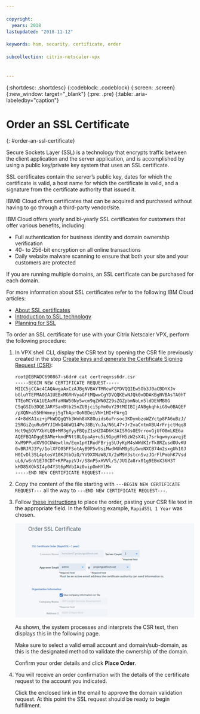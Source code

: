 ```yaml
---

copyright:
  years: 2018
lastupdated: "2018-11-12"

keywords: hsm, security, certificate, order

subcollection: citrix-netscaler-vpx


---
```


{:shortdesc: .shortdesc}
{:codeblock: .codeblock}
{:screen: .screen}
{:new_window: target="_blank"}
{:pre: .pre}
{:table: .aria-labeledby="caption"}

# Order an SSL Certificate
{: #order-an-ssl-certificate}

Secure Sockets Layer (SSL) is a technology that encrypts traffic between the client application and the server application, and is accomplished by using a public key/private key system that uses an SSL certificate.

SSL certificates contain the server’s public key, dates for which the certificate is valid, a host name for which the certificate is valid, and a signature from the certificate authority that issued it.

IBM© Cloud offers certificates that can be acquired and purchased without having to go through a third-party vendor/site.

IBM Cloud offers yearly and bi-yearly SSL certificates for customers that offer various benefits, including:

* Full authentication for business identity and domain ownership verification
* 40- to 256-bit encryption on all online transactions
* Daily website malware scanning to ensure that both your site and your customers are protected

If you are running multiple domains, an SSL certificate can be purchased for each domain.

For more information about SSL certificates refer to the following IBM Cloud articles:

* [About SSL certificates](/docs/infrastructure/ssl-certificates?topic=ssl-certificates-about-ssl-certificates)
* [Introduction to SSL technology](/docs/infrastructure/ssl-certificates?topic=ssl-certificates-introduction-to-ssl-technology)
* [Planning for SSL](/docs/infrastructure/ssl-certificates?topic=ssl-certificates-planning-for-ssl)

To order an SSL certificate for use with your Citrix Netscaler VPX, perform the following procedure:

1.	In VPX shell CLI, display the CSR text by opening the CSR file previously created in the step [Create keys and generate the Certificate Signing Request (CSR)](/docs/infrastructure/citrix-netscaler-vpx?topic=citrix-netscaler-vpx-create-keys-and-generate-the-certificate-signing-request-csr-):

	```
	root@IBMADC690867-s6dr# cat certreqnss6dr.csr
	-----BEGIN NEW CERTIFICATE REQUEST-----
	MIIC5jCCAc4CAQAwgaAxCzAJBgNVBAYTMRcwFQYDVQQIEw5Ob3J0aCBDYXJv
	bGluYTEPMA0GA1UEBxMGRHVyaGFtMQwwCgYDVQQKEwNJQk0xDDAKBgNVBAsTA0hT
	TTEoMCYGA1UEAxMfaHNW50Ny5wcm9qZWN0Z29sZGZpbmNoLm5ldDEhMB8G
	CSqGSIb3DQEJARYSanBtb25nZUBjci5pYm0uY29tMIIBIjANBgkqhkiG9w0BAQEF
	/pXQN+a55HhWmnyj5gThAprOoN8DeiVN+1HI+PA+g1
	r4+8dKA1xz+jPhWDQgQYb3Wnh8VK8Ouids6uFnsoc3KDymbzoWZYctp8PA6uBzJ/
	25RGiZquRu9MYJIWkQ46WQ14PoJ8BiYuJa/N6L47+Jr2vaCntmXBU4rFrjctHqq8
	Hct9q5OVYXbYLQB+MM3gYyyFBQpZ1sHZD4D6K3AISRGsOE9rrovGjUfO8mLKE6a
	AQEFBQADggEBAMe+kmdPNtt8LOpaAy+u5i9GpgHfH5zW2sX4Lj7srkqwmyxavqjE
	XvM9PPudXV9OCUWewtlm/Eqo1pYIRudFBrjg5UJyKpM4sWWdKIrTk8RZusdOUvKU
	0vBRJRJ3Yy/1olXFO05FFSotAyB9P5v9siMwdWUhM9pSiGwoNXCB74m2sxgUh10J
	H0IvDl3SL4ptosV10KJtbOiO/YV9XXNaW8/X/2uM9Y3stcnSvzJGrFlPmbhK7Vsd
	uL6/wSnV1E70CDT+KPPapzVJr/S8nP5xHVVl/5/JUGZa8rx01g9EBmX36H3T
	kHD85XOkSI4y04Y3t6pMVbIAz0vipOmHYlM=
	-----END NEW CERTIFICATE REQUEST-----
	```

2.	Copy the content of the file starting with `---BEGIN NEW CERTIFICATE REQUEST---` all the way to `---END NEW CERTIFICATE REQUEST---`.

3.	Follow [these instructions](/docs/infrastructure/ssl-certificates?topic=ssl-certificates-getting-started-tutorial#ordering-ssl-certificates) to place the order, pasting your CSR file text in the appropriate field. In the following example, `RapidSSL 1 Year` was chosen.

	<img src="images/5-Order-Certificate_1.png" alt="drawing" style="width: 550px;"/>

	As shown, the system processes and interprets the CSR text, then displays this in the following page.

	Make sure to select a valid email account and domain/sub-domain, as this is the designated method to validate the ownership of the domain.

	Confirm your order details and click **Place Order**.

4. You will receive an order confirmation with the details of the certificate request to the account you indicated.

	Click the enclosed link in the email to approve the domain validation request. At this point the SSL request should be ready to begin fulfillment.
